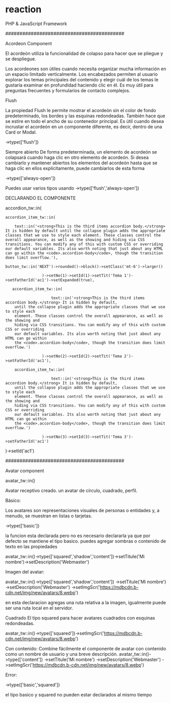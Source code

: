 # reaction
PHP &amp; JavaScript Framework

##########################################

Acordeon Component

El acordeón utiliza la funcionalidad de colapso para hacer que se pliegue y se despliegue.

Los acordeones son útiles cuando necesita organizar mucha información en un espacio limitado verticalmente. Los encabezados permiten al usuario explorar los temas principales del contenido y elegir cuál de los temas le gustaría examinar en profundidad haciendo clic en él. Es muy útil para preguntas frecuentes y formularios de contacto complejos.

Flush

La propiedad Flush le permite mostrar el acordeón sin el color de fondo predeterminado, los bordes y las esquinas redondeadas. También hace que se estire en todo el ancho de su contenedor principal. Es útil cuando desea incrustar el acordeón en un componente diferente, es decir, dentro de una Card or Modal.

->type(['flush'])

Siempre abierto
De forma predeterminada, un elemento de acordeón se colapsará cuando haga clic en otro elemento de acordeón. Si desea cambiarlo y mantener abiertos los elementos del acordeón hasta que se haga clic en ellos explícitamente, puede cambiarlos de esta forma

->type(['always-open'])

Puedes usar varios tipos usando
->type(['flush','always-open'])

DECLARANDO EL COMPONENTE

accordion_tw::in(  

	accordion_item_tw::in(

        text::in('<strong>This is the third items accordion body.</strong> It is hidden by default until the collapse plugin adds the appropriate classes that we use to style each element. These classes control the overall appearance, as well as the showing and hiding via CSS transitions. You can modify any of this with custom CSS or overriding our default variables. Its also worth noting that just about any HTML can go within the <code>.accordion-body</code>, though the transition does limit overflow.'),        
	
	button_tw::in('NEXT')->rounded()->block()->setClass('mt-6')->larger()

                    )->setNo(1)->setId(1)->setTit('Tema 1')->setFatherId('ac1')->setExpanded(true),
		    
       accordion_item_tw::in(

                        text::in('<strong>This is the third items accordion body.</strong> It is hidden by default,
        until the collapse plugin adds the appropriate classes that we use to style each
        element. These classes control the overall appearance, as well as the showing and
        hiding via CSS transitions. You can modify any of this with custom CSS or overriding
        our default variables. Its also worth noting that just about any HTML can go within
        the <code>.accordion-body</code>, though the transition does limit overflow.')

                    )->setNo(2)->setId(2)->setTit('Tema 2')->setFatherId('ac1'),
		    
        accordion_item_tw::in(

                        text::in('<strong>This is the third items accordion body.</strong> It is hidden by default,
        until the collapse plugin adds the appropriate classes that we use to style each
        element. These classes control the overall appearance, as well as the showing and
        hiding via CSS transitions. You can modify any of this with custom CSS or overriding
        our default variables. Its also worth noting that just about any HTML can go within
        the <code>.accordion-body</code>, though the transition does limit overflow.')

                    )->setNo(3)->setId(3)->setTit('Tema 3')->setFatherId('ac1')

)->setId('ac1')

##########################################

Avatar component

avatar_tw::in()

Avatar receptivo creado. un avatar de círculo, cuadrado, perfil.

Básico:

Los avatares son representaciones visuales 
de personas o entidades y, a menudo, 
se muestran en listas o tarjetas.

->type(['basic'])

la funcion esta declarada pero no es necesario declararla 
ya que por defecto se mantiene el tipo basico.
puedes agregar sombras o contenido de texto en las propiedades

avatar_tw::in()->type(['squared','shadow','content'])->setTitule('Mi nombre')->setDescription('Webmaster')

Imagen del avatar:

 avatar_tw::in()->type(['squared','shadow','content'])
                    ->setTitule('Mi nombre')
                    ->setDescription('Webmaster')
                    ->setImgScr('https://mdbcdn.b-cdn.net/img/new/avatars/8.webp')
					
en esta declaracion agregas una ruta relativa a la imagen,
 igualmente puede ser una ruta local en el servidor.					

Cuadrado
El tipo squared para hacer avatares cuadrados con esquinas redondeadas.

avatar_tw::in()->type(['squared'])->setImgScr('https://mdbcdn.b-cdn.net/img/new/avatars/8.webp')

Con contenido:
Combine fácilmente el componente de avatar con contenido 
como un nombre de usuario y una breve descripción.
 avatar_tw::in()->type(['content'])
						->setTitule('Mi nombre')
						->setDescription('Webmaster')
						->setImgScr('https://mdbcdn.b-cdn.net/img/new/avatars/8.webp')


Error:

->type(['basic','squared'])

el tipo basico y squared no pueden estar declarados al mismo tiempo
